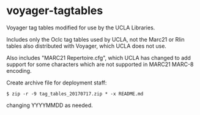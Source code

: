 # voyager-tagtables
Voyager tag tables modified for use by the UCLA Libraries.

Includes only the Oclc tag tables used by UCLA, not the Marc21 or Rlin tables also distributed with Voyager, which UCLA does not use.

Also includes "MARC21 Repertoire.cfg", which UCLA has changed to add support for some characters which are not supported in MARC21 MARC-8 encoding.

Create archive file for deployment staff:
```
$ zip -r -9 tag_tables_20170717.zip * -x README.md
```
changing YYYYMMDD as needed.

